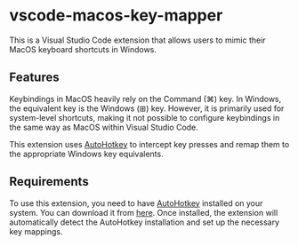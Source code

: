 # vscode-macos-key-mapper

This is a Visual Studio Code extension that allows users to mimic their MacOS keyboard shortcuts in Windows.

## Features

Keybindings in MacOS heavily rely on the Command (⌘) key.
In Windows, the equivalent key is the Windows (⊞) key.
However, it is primarily used for system-level shortcuts,
making it not possible to configure keybindings in the same way as MacOS within Visual Studio Code.

This extension uses [AutoHotkey](https://www.autohotkey.com/) to intercept key presses and remap them to the appropriate Windows key equivalents.

## Requirements

To use this extension, you need to have [AutoHotkey](https://www.autohotkey.com/) installed on your system.
You can download it from [here](https://www.autohotkey.com/).
Once installed, the extension will automatically detect the AutoHotkey installation and set up the necessary key mappings.
